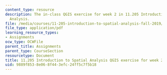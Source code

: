```yaml
---
content_type: resource
description: The in-class QGIS exercise for week 2 in 11.205 Introduction to Spatial
  Analysis.
file: /media/courses/11-205-introduction-to-spatial-analysis-fall-2019/9889f8538e068f443efc24ff5c7f5b18_11.205f19_week_2_qgis.pdf
file_type: application/pdf
learning_resource_types:
- Assignments
ocw_type: OCWFile
parent_title: Assignments
parent_type: CourseSection
resourcetype: Document
title: 11.205 Introduction to Spatial Analysis QGIS exercise for week 2
uid: 9889f853-8e06-8f44-3efc-24ff5c7f5b18
---
```

